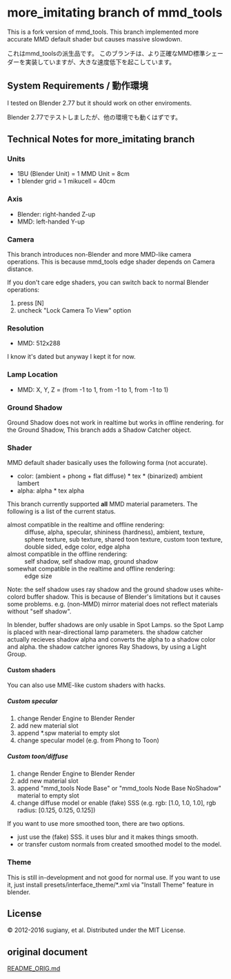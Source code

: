 # more_imitating branch of mmd_tools

This is a fork version of mmd_tools.
This branch implemented more accurate MMD default shader but causes massive slowdown.

これはmmd_toolsの派生品です。
このブランチは、より正確なMMD標準シェーダーを実装していますが、大きな速度低下を起こしています。

## System Requirements / 動作環境

I tested on Blender 2.77 but it should work on other enviroments.

Blender 2.77でテストしましたが、他の環境でも動くはずです。

## Technical Notes for more_imitating branch
### Units
- 1BU (Blender Unit) = 1 MMD Unit = 8cm
- 1 blender grid = 1 mikucell = 40cm

### Axis
- Blender: right-handed Z-up
- MMD: left-handed Y-up

### Camera
This branch introduces non-Blender and more MMD-like camera operations.
This is because mmd_tools edge shader depends on Camera distance.

If you don't care edge shaders, you can switch back to normal Blender operations:

1. press [N]
2. uncheck "Lock Camera To View" option

### Resolution
- MMD: 512x288

I know it's dated but anyway I kept it for now.

### Lamp Location
- MMD: X, Y, Z = (from -1 to 1, from -1 to 1, from -1 to 1)

### Ground Shadow
Ground Shadow does not work in realtime but works in offline rendering.
for the Ground Shadow, This branch adds a Shadow Catcher object.

### Shader
MMD default shader basically uses the following forma (not accurate).
- color: (ambient + phong + flat diffuse) * tex * (binarized) ambient lambert
- alpha: alpha * tex alpha

This branch currently supported **all** MMD material parameters. The following is a list of the current status.
<dl>
  <dt>almost compatible in the realtime and offline rendering:</dt>
  <dd>diffuse, alpha, specular, shininess (hardness), ambient,
    texture, sphere texture, sub texture, shared toon texture,
    custom toon texture, double sided, edge color, edge alpha</dd>
  <dt>almost compatible in the offline rendering:</dt>
  <dd>self shadow, self shadow map, ground shadow</dd>
  <dt>somewhat compatible in the realtime and offline rendering:</dt>
  <dd>edge size</dd>
</dl>

Note: the self shadow uses ray shadow and the ground shadow uses white-colord buffer shadow.
 This is because of Blender's limitations but it causes some problems.
 e.g. (non-MMD) mirror material does not reflect materials without "self shadow".

 In blender, buffer shadows are only usable in Spot Lamps.
 so the Spot Lamp is placed with near-directional lamp parameters.
 the shadow catcher actually recieves shadow alpha and
 converts the alpha to a shadow color and alpha.
 the shadow catcher ignores Ray Shadows, by using a Light Group.

#### Custom shaders
You can also use MME-like custom shaders with hacks.

##### Custom specular
1. change Render Engine to Blender Render
2. add new material slot
3. append *.spw material to empty slot
2. change specular model (e.g. from Phong to Toon)

##### Custom toon/diffuse
1. change Render Engine to Blender Render
2. add new material slot
3. append "mmd_tools Node Base" or "mmd_tools Node Base NoShadow" material to empty slot
4. change diffuse model or enable (fake) SSS (e.g. rgb: [1.0, 1.0, 1.0], rgb radius: [0.125, 0.125, 0.125])

If you want to use more smoothed toon, there are two options.
* just use the (fake) SSS. it uses blur and it makes things smooth.
* or transfer custom normals from created smoothed model to the model.

### Theme
This is still in-development and not good for normal use.
If you want to use it, just install presets/interface_theme/*.xml via "Install Theme" feature in blender.

## License
&copy; 2012-2016 sugiany, et al.
Distributed under the MIT License.

## original document
[README_ORIG.md](README_ORIG.md)
